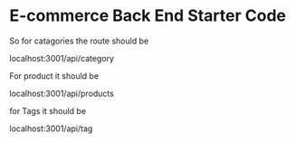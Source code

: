 # E-commerce Back End Starter Code

So for catagories the route should be 

localhost:3001/api/category

For product it should be 

localhost:3001/api/products

for Tags it should be 

localhost:3001/api/tag